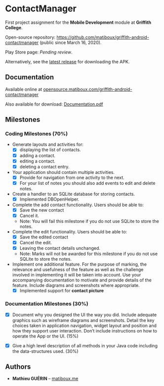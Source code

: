 # ContactManager

First project assignment for the **Mobile Development** module at **Griffith College**.

Open-source repository: https://github.com/matiboux/griffith-android-contactmanager (public since March 16, 2020).

Play Store page: _Pending review_.

Alternatively, see the [latest release](https://github.com/matiboux/griffith-android-contactmanager/releases/latest) for downloading the APK.


## Documentation

Available online at [opensource.matiboux.com/griffith-android-contactmanager](https://opensource.matiboux.com/griffith-android-contactmanager)

Also available for download: [Documentation.pdf](Documentation.pdf)


## Milestones

### Coding Milestones (70%)

- Generate layouts and activities for:
  - [x] displaying the list of contacts.
  - [x] adding a contact.
  - [x] editing a contact.
  - [x] deleting a contact entry.
- Your application should contain multiple activities.
  - [x] Provide for navigation from one activity to the next.
  - [x] For your list of notes you should also add events to edit and delete notes.
- Create a handler to an SQLite database for storing contacts.
  - [x] Implemented DBOpenHelper.
- Complete the add contact functionality. Users should be able to:
  - [x] Save the new contact
  - [x] Cancel it.
  - Note: You will fail this milestone if you do not use SQLite to store the notes.
- Complete the edit functionality. Users should be able to:
  - [x] Save the edited contact
  - [x] Cancel the edit.
  - [x] Leaving the contact details unchanged.
  - Note: Marks will not be awarded for this milestone if you do not use SQLite to store the notes.
- Implement one additional feature. For the purpose of marking, the relevance and usefulness of
  the feature as well as the challenge involved in implementing it will be taken into account. Use your
  accompanying documentation to motivate and provide details of the feature. Include diagrams and
  screenshots where appropriate.
  - [x] Implemented support for **contact picture**

### Documentation Milestones (30%)

- [x] Document why you designed the UI the way you did. Include adequate graphics such as
      wireframe diagrams and screenshots. Detail the key choices taken in application navigation, widget
      layout and position and how they support user interaction. Don’t include instructions on how to
      operate the App or the UI. (15%)
- [x] Give a high level description of all methods in your Java code including the data-structures used. (30%)


## Authors

- **Mathieu GUÉRIN** – [matiboux.me](https://matiboux.me/)

